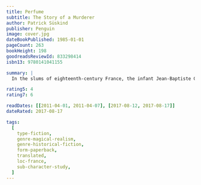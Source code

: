 ```yaml
---
title: Perfume
subtitle: The Story of a Murderer
author: Patrick Süskind
publisher: Penguin
image: cover.jpg
dateBookPublished: 1985-01-01
pageCount: 263
bookHeight: 198
goodreadsReviewId: 833298414
isbn13: 9780141041155

summary: |
  In the slums of eighteenth-century France, the infant Jean-Baptiste Grenouille is born with one sublime gift: an absolute sense of smell. As a boy, he lives to decipher the odors of Paris, and apprentices himself to a prominent perfumer who teaches him the ancient art of mixing precious oils and herbs.

rating5: 4
rating7: 6

readDates: [[2011-04-01, 2011-04-07], [2017-08-12, 2017-08-17]]
dateRated: 2017-08-17

tags:
  [
    type-fiction,
    genre-magical-realism,
    genre-historical-fiction,
    form-paperback,
    translated,
    loc-france,
    sub-character-study,
  ]
---
```

